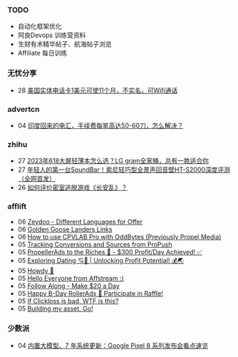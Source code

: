 ### TODO
-  自动化框架优化
-  阿良Devops 训练营资料
-  生财有术精华帖子、航海帖子浏览
-  Affiliate 每日训练

### 无忧分享
<!-- ruyo:START -->
-  28 [美国实体电话卡1美元可使11个月，不实名，可Wifi通话](https://51.ruyo.net/18487.html)<!-- ruyo:END -->

### advertcn
<!-- advertcn:START -->
-  04 [印度回来的电汇，手续费每笔高达50-60刀，怎么解决？](https://www.advertcn.com/forum.php?mod=viewthread&tid=112360)<!-- advertcn:END -->

### zhihu
<!-- zhihu:START -->
-  27 [2023年618大屏轻薄本怎么选？LG gram全家桶，总有一款适合你](http://zhuanlan.zhihu.com/p/632641888?utm_campaign=rss&utm_medium=rss&utm_source=rss&utm_content=title)
-  27 [年轻人的第一台SoundBar！索尼轻巧型全景声回音壁HT-S2000深度评测（全网首发）](http://zhuanlan.zhihu.com/p/630990296?utm_campaign=rss&utm_medium=rss&utm_source=rss&utm_content=title)
-  26 [如何评价密室逃脱游戏《长安乱》？](http://www.zhihu.com/question/563950552/answer/3045961312?utm_campaign=rss&utm_medium=rss&utm_source=rss&utm_content=title)<!-- zhihu:END -->

### afflift
<!-- afflift:START -->
-  06 [Zeydoo - Different Languages for Offer](https://afflift.com/f/threads/zeydoo-different-languages-for-offer.11753/)
-  06 [Golden Goose Landers Links](https://afflift.com/f/threads/golden-goose-landers-links.11743/)
-  06 [How to use CPVLAB Pro with OddBytes &lpar;Previously Propel Media&rpar;](https://afflift.com/f/threads/how-to-use-cpvlab-pro-with-oddbytes-previously-propel-media.11754/)
-  05 [Tracking Conversions and Sources from ProPush](https://afflift.com/f/threads/tracking-conversions-and-sources-from-propush.7464/)
-  05 [PropellerAds to the Riches 🤑 - $300 Profit/Day Achieved! ✅](https://afflift.com/f/threads/propellerads-to-the-riches-%F0%9F%A4%91-300-profit-day-achieved-%E2%9C%85.11567/)
-  05 [Exploring Dating 💘🚀 | Unlocking Profit Potential! 💰🌏](https://afflift.com/f/threads/exploring-dating-%F0%9F%92%98%F0%9F%9A%80-unlocking-profit-potential-%F0%9F%92%B0%F0%9F%8C%8F.11752/)
-  05 [Howdy 🤠](https://afflift.com/f/threads/howdy-%F0%9F%A4%A0.11489/)
-  05 [Hello Everyone from Affstream :&rpar;](https://afflift.com/f/threads/hello-everyone-from-affstream.11748/)
-  05 [Follow Along - Make $20 a Day](https://afflift.com/f/threads/follow-along-make-20-a-day.10149/)
-  05 [Happy B-Day RollerAds 🎁 Participate in Raffle!](https://afflift.com/f/threads/happy-b-day-rollerads-%F0%9F%8E%81-participate-in-raffle.11718/)
-  05 [If Clickloss is bad, WTF is this?](https://afflift.com/f/threads/if-clickloss-is-bad-wtf-is-this.11719/)
-  05 [Building my asset. Go!](https://afflift.com/f/threads/building-my-asset-go.11736/)<!-- afflift:END -->

### 少数派
<!-- sspai:START -->
-  04 [内置大模型、7 年系统更新：Google Pixel 8 系列发布会看点速览](https://sspai.com/post/83366)<!-- sspai:END -->
